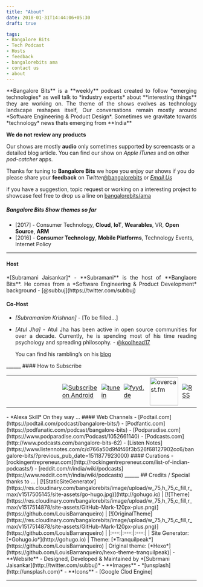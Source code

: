 ```yaml
---
title: "About"
date: 2018-01-31T14:44:06+05:30
draft: true

tags:
- Bangalore Bits
- Tech Podcast
- Hosts
- feedback
- bangalorebits ama
- contact us
- about
---
```


<P style="text-align: justify">
**Bangalore Bits** is a **weekly** podcast created to follow *emerging technologies* as well talk to *industry experts* about **interesting things** they are working on. The theme of the shows evolves as technology landscape reshapes itself, Our conversations remain mostly around *Software Engineering & Product Design*.
<!--more-->
Sometimes we gravitate towards *technology* news thats emerging from **India**

**We do not review any products**

Our shows are mostly **audio** only sometimes supported by screencasts or a detailed blog article.  You can find our show on *Apple* *iTunes* and on other *pod-catcher* apps.

Thanks for tuning to **Bangalore Bits**  we hope you enjoy our shows if you do please share your **feedback** on *Twitter*[@bangalorebits](https://twitter.com/bangalorebits) or *[Email Us](mailto:comments@next20.in)*

if you have a suggestion, topic request or working on a interesting project to showcase feel free to drop us a line on [bangalorebits/ama](https://github.com/bangalorebits/ama/issues)

#####  Bangalore Bits Show themes so far
- [2017]   -  Consumer Technology, **Cloud**, **IoT**, **Wearables**, VR, **Open Source**, **ARM**
- [2016]   -  **Consumer Technology**, **Mobile Platforms**, Technology Events, Internet Policy

______
#### Host
<div style="text-align: justify">
*[Subramani Jaisankar]* - **Subramani** is the host of **Banglaore Bits**. He comes from a *Software Engineering & Product Development* background - [@subbuj](https://twitter.com/subbuj)

#### Co-Host
- *[Subramanian Krishnan]* - [To be filled...]

- *[Atul Jha]* - Atul Jha has been active in open source communities for over a decade.
Currently, he is spending most of his time reading psychology and spreading philosophy. - [@koolhead17](https://twitter.com/koolhead17)

  You can find his rambling’s on his [blog](atuljha.com/blog)
</div>
______
#### How to Subscribe

<div id="image-table">
    <table>
	    <tr>
    	    <td style="padding:5px">
        	    <a href="https://itunes.apple.com/in/podcast/bangalore-bits/id1052661140?mt=2" style="display:inline-block;overflow:hidden;background:url(https://linkmaker.itunes.apple.com/assets/shared/badges/en-us/podcast-lrg.svg) no-repeat;width:133px;height:34px;background-size:contain;" ></a>
      	    </td>
            <td style="padding:5px">
            	<a href="http://subscribeonandroid.com/feeds.feedburner.com/bangalorebits" title="Subscribe on Android"><img src="https://res.cloudinary.com/bangalorebits/image/upload/w_133,h_34/v1517722002/site-assets/subscribe-on-android.png" alt="Subscribe on Android" style="border:0;" /></a>
             </td>
             <td style="padding:5px">
             	<a href="https://tunein.com/radio/Bangalore-Bits-p1056878/" title="Tunein"><img src="https://res.cloudinary.com/bangalorebits/image/upload/w_75,h_75,c_fill,r_max/v1517722643/site-assets/tune-in.jpg" alt="tunein" style="border:0;" /></a>
              </td>
              <td style="padding:5px">
               <a href="https://fyyd.de/podcast/bangalore-bits/0" title="fyyd.be"><img src="https://res.cloudinary.com/bangalorebits/image/upload/w_75,h_75,c_fill,r_max/v1517723398/site-assets/fyyd_hzhvzz.png" alt="fyyd.de" style="border:0;" /></a>
               </td>
               <td style="padding:5px">
                 <a href="https://overcast.fm/itunes1052661140/bangalore-bits" title="overcast.fm"><img src="https://d2uzvmey2c90kn.cloudfront.net/img/logo.svg?3" height="74px" width="75px" alt="overcast.fm" style="border:0;" /></a>
              </td>
               <td style="padding:5px">
                 <a href="https://feeds.feedburner.com/bangalorebits" title="RSS"><img src="https://res.cloudinary.com/bangalorebits/image/upload/w_75,h_75,c_fill,r_max/v1517502362/site-assets/rss.jpg" alt="RSS" style="border:0;" /></a>
              </td>
        </tr>
    </table>
</div>
- *Alexa Skill* On they way ...
####  Web Channels
  - [Podtail.com](https://podtail.com/podcast/bangalore-bits/)
  - [Podfantic.com](https://podfanatic.com/podcast/bangalore-bits)
  - [Podparadise.com](https://www.podparadise.com/Podcast/1052661140)
  - [Podcasts.com](http://www.podcasts.com/bangalore-bits-62)
  - [Listen Notes](https://www.listennotes.com/c/d766a50d9f4f46f3b526f68127902cc6/bangalore-bits/?previous_pub_date=1511877923000)
#### Curations
  - [rockingentrepreneur.com](http://rockingentrepreneur.com/list-of-indian-podcasts/)
  - [reddit.com/r/india/wiki/podcasts](https://www.reddit.com/r/india/wiki/podcasts)
______
##  Credits / Special thanks to ...
| [![StaticSiteGenerator](https://res.cloudinary.com/bangalorebits/image/upload/w_75,h_75,c_fill,r_max/v1517505145/site-assets/go-hugo.jpg)](http://gohugo.io)  | [![Theme](https://res.cloudinary.com/bangalorebits/image/upload/w_75,h_75,c_fill,r_max/v1517514878/site-assets/GitHub-Mark-120px-plus.png)](https://github.com/LouisBarranqueiro) | [![OriginalTheme](https://res.cloudinary.com/bangalorebits/image/upload/w_75,h_75,c_fill,r_max/v1517514878/site-assets/GitHub-Mark-120px-plus.png)](https://github.com/LouisBarranqueiro) |
|:---:|:---:|:---:|
| Site Generator: [*Gohugo.io*](http://gohugo.io) | Theme: [*Tranquilpeak*](https://github.com/LouisBarranqueiro) | Original theme:  [*Hexo*](https://github.com/LouisBarranqueiro/hexo-theme-tranquilpeak)|
- **Website** - Designed, Developed & Maintained by *[Subrmani Jaisankar](http://twitter.com/subbuj)*
- **Images**  - *[unsplash](http://unsplash.com)*
- **Icons** - [Google Clod Engine]

</P>

______
